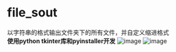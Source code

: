 # file_sout
以字符串的格式输出文件夹下的所有文件，并自定义缩进格式  
**使用python tkinter库和pyinstaller开发**
![image](https://github.com/VXTWHHH/file_sout/assets/44088208/6dada0fc-38bf-42ed-b154-a2d87b4e5eac)
![image](https://github.com/VXTWHHH/file_sout/assets/44088208/f6657b18-743f-4ebe-befb-e143da93b549)

